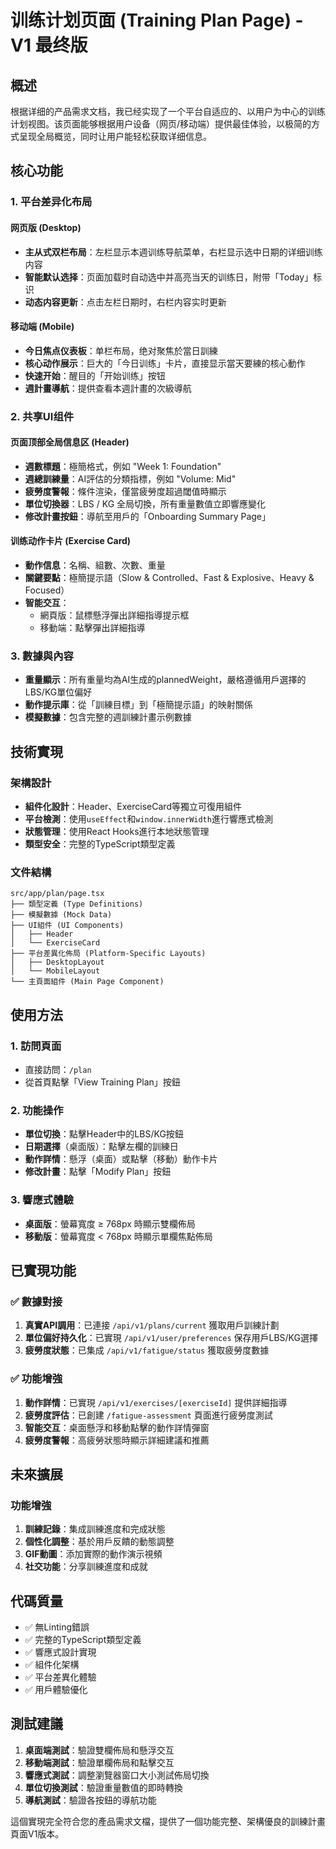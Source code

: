 # 训练计划页面 (Training Plan Page) - V1 最终版

## 概述

根据详细的产品需求文档，我已经实现了一个平台自适应的、以用户为中心的训练计划视图。该页面能够根据用户设备（网页/移动端）提供最佳体验，以极简的方式呈现全局概览，同时让用户能轻松获取详细信息。

## 核心功能

### 1. 平台差异化布局

#### 网页版 (Desktop)
- **主从式双栏布局**：左栏显示本週训练导航菜单，右栏显示选中日期的详细训练内容
- **智能默认选择**：页面加载时自动选中并高亮当天的训练日，附带「Today」标识
- **动态内容更新**：点击左栏日期时，右栏内容实时更新

#### 移动端 (Mobile)
- **今日焦点仪表板**：单栏布局，绝对聚焦於當日訓練
- **核心动作展示**：巨大的「今日训练」卡片，直接显示當天要練的核心動作
- **快速开始**：醒目的「开始训练」按钮
- **週計畫導航**：提供查看本週計畫的次級導航

### 2. 共享UI组件

#### 页面顶部全局信息区 (Header)
- **週數標題**：極簡格式，例如 "Week 1: Foundation"
- **週總訓練量**：AI評估的分類指標，例如 "Volume: Mid"
- **疲勞度警報**：條件渲染，僅當疲勞度超過閾值時顯示
- **單位切換器**：LBS / KG 全局切換，所有重量數值立即響應變化
- **修改計畫按鈕**：導航至用戶的「Onboarding Summary Page」

#### 训练动作卡片 (Exercise Card)
- **動作信息**：名稱、組數、次數、重量
- **關鍵要點**：極簡提示語（Slow & Controlled、Fast & Explosive、Heavy & Focused）
- **智能交互**：
  - 網頁版：鼠標懸浮彈出詳細指導提示框
  - 移動端：點擊彈出詳細指導

### 3. 數據與內容

- **重量顯示**：所有重量均為AI生成的plannedWeight，嚴格遵循用戶選擇的LBS/KG單位偏好
- **動作提示庫**：從「訓練目標」到「極簡提示語」的映射關係
- **模擬數據**：包含完整的週訓練計畫示例數據

## 技術實現

### 架構設計
- **組件化設計**：Header、ExerciseCard等獨立可復用組件
- **平台檢測**：使用`useEffect`和`window.innerWidth`進行響應式檢測
- **狀態管理**：使用React Hooks進行本地狀態管理
- **類型安全**：完整的TypeScript類型定義

### 文件結構
```
src/app/plan/page.tsx
├── 類型定義 (Type Definitions)
├── 模擬數據 (Mock Data)
├── UI組件 (UI Components)
│   ├── Header
│   └── ExerciseCard
├── 平台差異化佈局 (Platform-Specific Layouts)
│   ├── DesktopLayout
│   └── MobileLayout
└── 主頁面組件 (Main Page Component)
```

## 使用方法

### 1. 訪問頁面
- 直接訪問：`/plan`
- 從首頁點擊「View Training Plan」按鈕

### 2. 功能操作
- **單位切換**：點擊Header中的LBS/KG按鈕
- **日期選擇**（桌面版）：點擊左欄的訓練日
- **動作詳情**：懸浮（桌面）或點擊（移動）動作卡片
- **修改計畫**：點擊「Modify Plan」按鈕

### 3. 響應式體驗
- **桌面版**：螢幕寬度 ≥ 768px 時顯示雙欄佈局
- **移動版**：螢幕寬度 < 768px 時顯示單欄焦點佈局

## 已實現功能

### ✅ 數據對接
1. **真實API調用**：已連接 `/api/v1/plans/current` 獲取用戶訓練計劃
2. **單位偏好持久化**：已實現 `/api/v1/user/preferences` 保存用戶LBS/KG選擇
3. **疲勞度狀態**：已集成 `/api/v1/fatigue/status` 獲取疲勞度數據

### ✅ 功能增強
1. **動作詳情**：已實現 `/api/v1/exercises/[exerciseId]` 提供詳細指導
2. **疲勞度評估**：已創建 `/fatigue-assessment` 頁面進行疲勞度測試
3. **智能交互**：桌面懸浮和移動點擊的動作詳情彈窗
4. **疲勞度警報**：高疲勞狀態時顯示詳細建議和推薦

## 未來擴展

### 功能增強
1. **訓練記錄**：集成訓練進度和完成狀態
2. **個性化調整**：基於用戶反饋的動態調整
3. **GIF動圖**：添加實際的動作演示視頻
4. **社交功能**：分享訓練進度和成就

## 代碼質量

- ✅ 無Linting錯誤
- ✅ 完整的TypeScript類型定義
- ✅ 響應式設計實現
- ✅ 組件化架構
- ✅ 平台差異化體驗
- ✅ 用戶體驗優化

## 測試建議

1. **桌面端測試**：驗證雙欄佈局和懸浮交互
2. **移動端測試**：驗證單欄佈局和點擊交互
3. **響應式測試**：調整瀏覽器窗口大小測試佈局切換
4. **單位切換測試**：驗證重量數值的即時轉換
5. **導航測試**：驗證各按鈕的導航功能

這個實現完全符合您的產品需求文檔，提供了一個功能完整、架構優良的訓練計畫頁面V1版本。
